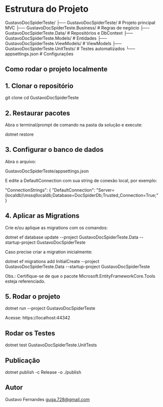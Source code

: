 ﻿# Estrutura do Projeto

GustavoDocSpiderTeste/
├── GustavoDocSpiderTeste/              # Projeto principal MVC
├── GustavoDocSpiderTeste.Business/     # Regras de negócio
├── GustavoDocSpiderTeste.Data/         # Repositórios e DbContext
├── GustavoDocSpiderTeste.Models/       # Entidades
├── GustavoDocSpiderTeste.ViewModels/   # ViewModels
├── GustavoDocSpiderTeste.UnitTests/    # Testes automatizados
└── appsettings.json                    # Configurações

## Como rodar o projeto localmente

## 1. Clonar o repositório

git clone <url-do-repositorio>
cd GustavoDocSpiderTeste

## 2. Restaurar pacotes

Abra o terminal/prompt de comando na pasta da solução e execute:

dotnet restore

## 3. Configurar o banco de dados

Abra o arquivo:

GustavoDocSpiderTeste/appsettings.json

E edite a DefaultConnection com sua string de conexão local, por exemplo:

"ConnectionStrings": {
  "DefaultConnection": "Server=(localdb)\\mssqllocaldb;Database=DocSpiderDb;Trusted_Connection=True;"
}

## 4. Aplicar as Migrations

Crie e/ou aplique as migrations com os comandos:

dotnet ef database update --project GustavoDocSpiderTeste.Data --startup-project GustavoDocSpiderTeste

Caso precise criar a migration inicialmente:

dotnet ef migrations add InitialCreate --project GustavoDocSpiderTeste.Data --startup-project GustavoDocSpiderTeste

Obs.: Certifique-se de que o pacote Microsoft.EntityFrameworkCore.Tools esteja referenciado.

## 5. Rodar o projeto

dotnet run --project GustavoDocSpiderTeste

Acesse: https://localhost:44342

## Rodar os Testes

dotnet test GustavoDocSpiderTeste.UnitTests

## Publicação

dotnet publish -c Release -o ./publish

## Autor

Gustavo Fernandes
guga.728@gmail.com
